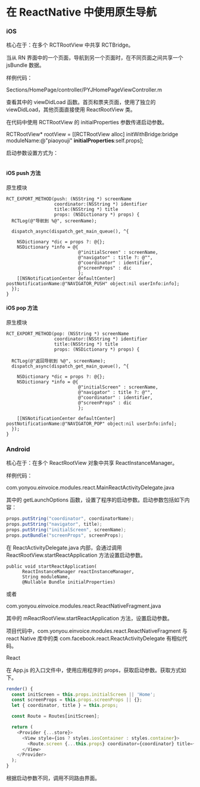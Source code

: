 # 在 ReactNative 中使用原生导航

### iOS

核心在于：在多个 RCTRootView 中共享 RCTBridge。

当从 RN 界面中的一个页面，导航到另一个页面时，在不同页面之间共享一个 jsBundle 数据。

样例代码：

Sections/HomePage/controller/PYJHomePageViewController.m

查看其中的 viewDidLoad 函数。首页和票夹页面，使用了独立的 viewDidLoad，其他页面直接使用 ReactRootView 类。

在代码中使用 RCTRootView 的 initialProperties 参数传递启动参数。

RCTRootView\* rootView = \[\[RCTRootView alloc\] initWithBridge:bridge moduleName:@"piaoyouji" **initialProperties**:self.props\];

启动参数设置方式为：

```

```

#### iOS push 方法

原生模块

```oc
RCT_EXPORT_METHOD(push: (NSString *) screenName
                  coordinator:(NSString *) identifier
                  title:(NSString *) title
                  props: (NSDictionary *) props) {
  RCTLog(@"导航到 %@", screenName);

  dispatch_async(dispatch_get_main_queue(), ^{

    NSDictionary *dic = props ?: @{};
    NSDictionary *info = @{
                           @"initialScreen" : screenName,
                           @"navigator" : title ?: @"",
                           @"coordinator" : identifier,
                           @"screenProps" : dic
                           };
    [[NSNotificationCenter defaultCenter] postNotificationName:@"NAVIGATOR_PUSH" object:nil userInfo:info];
  });
}
```

#### iOS pop 方法

原生模块

```
RCT_EXPORT_METHOD(pop: (NSString *) screenName
                  coordinator:(NSString *) identifier
                  title:(NSString *) title
                  props: (NSDictionary *) props) {
  
  RCTLog(@"返回导航到 %@", screenName);
  dispatch_async(dispatch_get_main_queue(), ^{
    
    NSDictionary *dic = props ?: @{};
    NSDictionary *info = @{
                           @"initialScreen" : screenName,
                           @"navigator" : title ?: @"",
                           @"coordinator" : identifier,
                           @"screenProps" : dic
                           };

    [[NSNotificationCenter defaultCenter] postNotificationName:@"NAVIGATOR_POP" object:nil userInfo:info];
  });
}
```



### Android

核心在于：在多个 ReactRootView 对象中共享 ReactInstanceManager。

样例代码：

com.yonyou.einvoice.modules.react.MainReactActivityDelegate.java

其中的 getLaunchOptions 函数，设置了程序的启动参数。启动参数包括如下内容：

```java
props.putString("coordinator", coordinatorName);
props.putString("navigator", title);
props.putString("initialScreen", screenName);
props.putBundle("screenProps", screenProps);
```

在 ReactActivityDelegate.java 内部，会通过调用 ReactRootView.startReactApplication 方法设置启动参数。

```
public void startReactApplication(
      ReactInstanceManager reactInstanceManager,
      String moduleName,
      @Nullable Bundle initialProperties)
```

或者

com.yonyou.einvoice.modules.react.ReactNativeFragment.java

其中的 mReactRootView.startReactApplication 方法，设置启动参数。

项目代码中，com.yonyou.einvoice.modules.react.ReactNativeFragment 与 react Native 库中的类 com.facebook.react.ReactActivityDelegate 有相似代码。

React

在 App.js 的入口文件中，使用应用程序的 props，获取启动参数。获取方式如下。

```js
render() {
  const initScreen = this.props.initialScreen || 'Home';
  const screenProps = this.props.screenProps || {};
  let { coordinator, title } = this.props;

  const Route = Routes[initScreen];

  return (
    <Provider {...store}>
      <View style={ios ? styles.iosContainer : styles.container}>
        <Route.screen {...this.props} coordinator={coordinator} title={title} />
      </View>
    </Provider>
  );
}
```

根据启动参数不同，调用不同路由界面。

